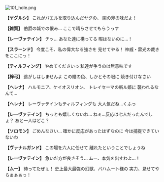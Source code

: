 
![101_hole.png](../images/backgrounds/101_hole.png)

**【ヤグルシ】**
これがバエルを取り込んだヤグの、
闇の斧の味だよ！

**【雑賀】**
伯爵の城での恨み…
ここで晴らさせてもらうっす

**【レーヴァテイン】**
チッ…
あなた達に構ってる
暇はないのに…！

**【スラーンド】**
今度こそ、私の偉大なる強さを
見せてやる！
神威・雷光の裁きをここにっ！

**【ティルフィング】**
やめてくださいっ
私達が争うのは無意味です

**【梓弓】**
逃がしはしませんよ
この瞳の色、しかとその眼に
焼き付けなさい

**【ヘレナ】**
ハルモニア、ケイオスリオン、
トレイセーマの斬ル姫に
襲われるなんて…

**【ヘレナ】**
レーヴァテインもティルフィングも
大人気だね…くふっ

**【レーヴァテイン】**
ちっとも嬉しくないわ…
ねぇ…反応は七人だったんでしょ？
あと一人はどこ？

**【ソロモン】**
ごめんなさい…
確かに反応があったはずなのに
今は捕捉できていないわ

**【ヴァナルガンド】**
この場を六人に任せて
離れたということでしょうね

**【レーヴァテイン】**
急いだ方が良さそう…
ムー、本気を出すわよ…！

**【ムー】**
待ってたぜぇ！
史上最大最強の幻獣、バハムート様の
実力、見せてやらぁぁぁっ！